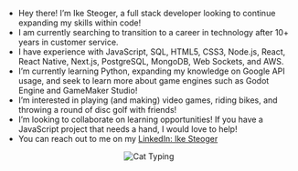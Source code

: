 - Hey there! I’m Ike Steoger, a full stack developer looking to continue expanding my skills within code!
- I am currently searching to transition to a career in technology after 10+ years in customer service.
- I have experience with JavaScript, SQL, HTML5, CSS3, Node.js, React, React Native, Next.js, PostgreSQL, MongoDB, Web Sockets, and AWS.
- I’m currently learning Python, expanding my knowledge on Google API usage, and seek to learn more about game engines such as Godot Engine and GameMaker Studio!
- I’m interested in playing (and making) video games, riding bikes, and throwing a round of disc golf with friends!
- I’m looking to collaborate on learning opportunities! If you have a JavaScript project that needs a hand, I would love to help!
- You can reach out to me on my [LinkedIn: Ike Steoger](https://www.linkedin.com/in/ikesteoger/)
<p align="center">
  <img src="https://github.com/IkeSteoger/IkeSteoger/assets/125151377/cb8d8f31-2e04-43a5-8aac-366437420815" alt="Cat Typing"/>
</p>
